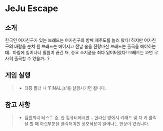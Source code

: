 JeJu Escape
===========

소개
---
한국인 여자친구가 있는 브래드는 여자친구와 함께 제주도를 놀러 왔다! 하지만 여자친구의 바람을 눈치 챈 브래드는 헤어지고 전날 술을 진탕마신 브래드는 출국을 해야하는데.. 아침에 일어나니 필름이 끊긴 채, 중요 소지품을 죄다 잃어버렸다! 브래드는 과연 무사히 출국할 수 있을까...?

게임 실행
---------
> * 최종 폴더 내 'FINAL.js'를 실행시키면 됩니다.

참고 사항
--------
> * 팀원끼리 테스트 중, 한 컴퓨터에서만... 한라산 방에서 키패드 및 차 키 클릭을 할 때 아랫부분을 클릭해야만 상호작용이 일어나는 현상이 있습니다.
